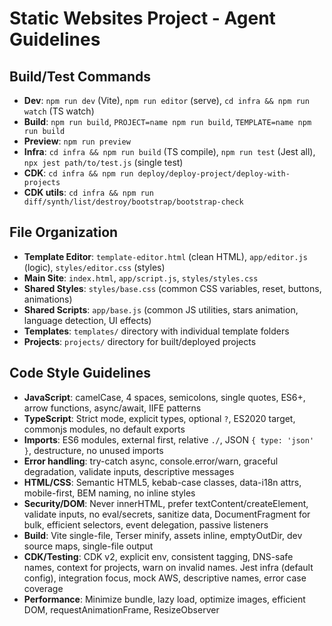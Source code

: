 # Static Websites Project - Agent Guidelines

## Build/Test Commands
- **Dev**: `npm run dev` (Vite), `npm run editor` (serve), `cd infra && npm run watch` (TS watch)
- **Build**: `npm run build`, `PROJECT=name npm run build`, `TEMPLATE=name npm run build`
- **Preview**: `npm run preview`
- **Infra**: `cd infra && npm run build` (TS compile), `npm run test` (Jest all), `npx jest path/to/test.js` (single test)
- **CDK**: `cd infra && npm run deploy/deploy-project/deploy-with-projects`
- **CDK utils**: `cd infra && npm run diff/synth/list/destroy/bootstrap/bootstrap-check`

## File Organization
- **Template Editor**: `template-editor.html` (clean HTML), `app/editor.js` (logic), `styles/editor.css` (styles)
- **Main Site**: `index.html`, `app/script.js`, `styles/styles.css`
- **Shared Styles**: `styles/base.css` (common CSS variables, reset, buttons, animations)
- **Shared Scripts**: `app/base.js` (common JS utilities, stars animation, language detection, UI effects)
- **Templates**: `templates/` directory with individual template folders
- **Projects**: `projects/` directory for built/deployed projects

## Code Style Guidelines
- **JavaScript**: camelCase, 4 spaces, semicolons, single quotes, ES6+, arrow functions, async/await, IIFE patterns
- **TypeScript**: Strict mode, explicit types, optional `?`, ES2020 target, commonjs modules, no default exports
- **Imports**: ES6 modules, external first, relative `./`, JSON `{ type: 'json' }`, destructure, no unused imports
- **Error handling**: try-catch async, console.error/warn, graceful degradation, validate inputs, descriptive messages
- **HTML/CSS**: Semantic HTML5, kebab-case classes, data-i18n attrs, mobile-first, BEM naming, no inline styles
- **Security/DOM**: Never innerHTML, prefer textContent/createElement, validate inputs, no eval/secrets, sanitize data, DocumentFragment for bulk, efficient selectors, event delegation, passive listeners
- **Build**: Vite single-file, Terser minify, assets inline, emptyOutDir, dev source maps, single-file output
- **CDK/Testing**: CDK v2, explicit env, consistent tagging, DNS-safe names, context for projects, warn on invalid names. Jest infra (default config), integration focus, mock AWS, descriptive names, error case coverage
- **Performance**: Minimize bundle, lazy load, optimize images, efficient DOM, requestAnimationFrame, ResizeObserver
